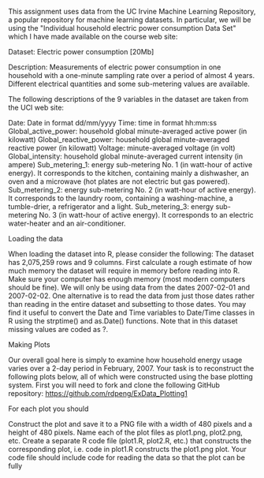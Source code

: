 This assignment uses data from the UC Irvine Machine Learning Repository, a popular repository for machine learning datasets. In particular, we will be using the "Individual household electric power consumption Data Set" which 
I have made available on the course web site:

Dataset: Electric power consumption [20Mb]

Description: Measurements of electric power consumption in one household with a one-minute sampling rate over a period
of almost 4 years. Different electrical quantities and some sub-metering values are available.

The following descriptions of the 9 variables in the dataset are taken from the UCI web site:

Date: Date in format dd/mm/yyyy 
Time: time in format hh:mm:ss 
Global_active_power: household global minute-averaged active power (in kilowatt) 
Global_reactive_power: household global minute-averaged reactive power (in kilowatt) 
Voltage: minute-averaged voltage (in volt) 
Global_intensity: household global minute-averaged current intensity (in ampere) 
Sub_metering_1: energy sub-metering No. 1 (in watt-hour of active energy). It corresponds to the kitchen, 
containing mainly a dishwasher, an oven and a microwave (hot plates are not electric but gas powered). 
Sub_metering_2: energy sub-metering No. 2 (in watt-hour of active energy). It corresponds to the laundry room, 
containing a washing-machine, a tumble-drier, a refrigerator and a light. 
Sub_metering_3: energy sub-metering No. 3 (in watt-hour of active energy). It corresponds to an electric water-heater and 
an air-conditioner.

Loading the data

When loading the dataset into R, please consider the following:
The dataset has 2,075,259 rows and 9 columns. First calculate a rough estimate of how much memory the dataset will require in 
memory before reading into R. Make sure your computer has enough memory (most modern computers should be fine).
We will only be using data from the dates 2007-02-01 and 2007-02-02. One alternative is to read the data from just those
dates rather than reading in the entire dataset and subsetting to those dates.
You may find it useful to convert the Date and Time variables to Date/Time classes in R using the strptime() and as.Date() functions.
Note that in this dataset missing values are coded as ?.

Making Plots

Our overall goal here is simply to examine how household energy usage varies over a 2-day period in February, 2007. Your task is to reconstruct the following plots below, all of which were constructed using the base plotting system.
First you will need to fork and clone the following GitHub repository: https://github.com/rdpeng/ExData_Plotting1

For each plot you should

Construct the plot and save it to a PNG file with a width of 480 pixels and a height of 480 pixels.
Name each of the plot files as plot1.png, plot2.png, etc.
Create a separate R code file (plot1.R, plot2.R, etc.) that constructs the corresponding plot, i.e. code in plot1.R 
constructs the plot1.png plot. Your code file should include code for reading the data so that the plot can be fully 
